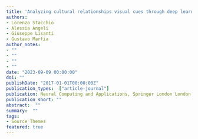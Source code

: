 ```yaml
---
title: 'Analyzing cultural relationships visual cues through deep learning models in a cross-dataset setting'
authors:
- Lorenzo Stacchio
- Alessia Angeli
- Giuseppe Lisanti
- Gustavo Marfia
author_notes:
- ""
- ""
- ""
- ""
date: "2023-09-09 00:00:00"
doi: ""
publishDate: "2017-01-01T00:00:00Z"
publication_types:  ["article-journal"]
publication: Neural Computing and Applications, Springer London London
publication_short: ""
abstract:  ""
summary:  ""
tags:
- Source Themes
featured: true
---
```

